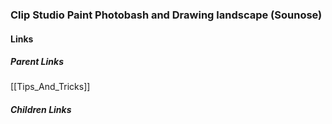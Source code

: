 ### Clip Studio Paint Photobash and Drawing landscape (Sounose)
#### Links
##### Parent Links
[[Tips_And_Tricks]]
##### Children Links
